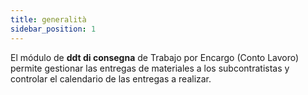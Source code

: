 ```yaml
---
title: generalità
sidebar_position: 1
---
```


El módulo de **ddt di consegna** de Trabajo por Encargo (Conto Lavoro) permite gestionar las entregas de materiales a los subcontratistas y controlar el calendario de las entregas a realizar.
